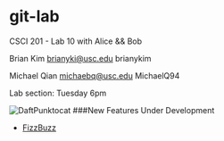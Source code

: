 git-lab
=======

CSCI 201 - Lab 10 with Alice &amp;&amp; Bob

Brian Kim
brianyki@usc.edu
brianykim

Michael Qian
michaebq@usc.edu
MichaelQ94

Lab section: Tuesday 6pm

![DaftPunktocat](http://octodex.github.com/images/daftpunktocat-guy.gif)
###New Features Under Development
  + [FizzBuzz](http://www.codinghorror.com/blog/2007/02/why-cant-programmers-program.html)